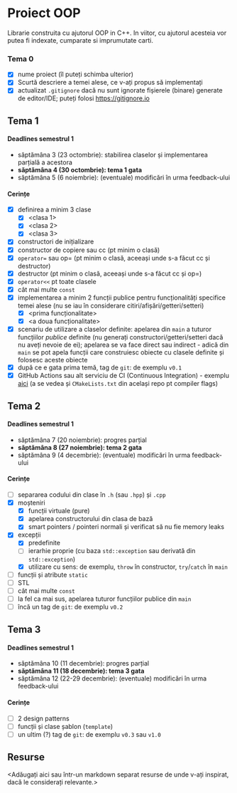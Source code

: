 # Proiect OOP
Librarie construita cu ajutorul OOP in C++. In viitor, cu ajutorul acesteia vor putea fi indexate, cumparate si imprumutate carti.

### Tema 0

- [X] nume proiect (îl puteți schimba ulterior)
- [X] Scurtă descriere a temei alese, ce v-ați propus să implementați
- [X] actualizat `.gitignore` dacă nu sunt ignorate fișierele (binare) generate de editor/IDE; puteți folosi https://gitignore.io

## Tema 1

#### Deadlines semestrul 1
- săptămâna 3 (23 octombrie): stabilirea claselor și implementarea parțială a acestora
- **săptămâna 4 (30 octombrie): tema 1 gata**
- săptămâna 5 (6 noiembrie): (eventuale) modificări în urma feedback-ului

#### Cerințe
- [X] definirea a minim 3 clase
  - [X] <clasa 1>
  - [X] <clasa 2>
  - [X] <clasa 3>
- [X] constructori de inițializare
- [X] constructor de copiere sau cc (pt minim o clasă)
- [X] `operator=` sau op= (pt minim o clasă, aceeași unde s-a făcut cc și destructor)
- [X] destructor (pt minim o clasă, aceeași unde s-a făcut cc și op=)
- [X] `operator<<` pt toate clasele
- [X] cât mai multe `const`
- [X] implementarea a minim 2 funcții publice pentru funcționalități specifice temei alese (nu se iau în considerare citiri/afișări/getteri/setteri)
  - [X] <prima funcționalitate>
  - [X] <a doua funcționalitate>
- [X] scenariu de utilizare a claselor definite: apelarea din `main` a tuturor funcțiilor _publice_ definite (nu generați constructori/getteri/setteri dacă nu aveți nevoie de ei); apelarea se va face direct sau indirect - adică din `main` se pot apela funcții care construiesc obiecte cu clasele definite și folosesc aceste obiecte
- [X] după ce e gata prima temă, tag de `git`: de exemplu `v0.1`
- [X] GitHub Actions sau alt serviciu de CI (Continuous Integration) - exemplu [aici](https://github.com/mcmarius/demo-poo/blob/master/.github/workflows/cmake.yml) (a se vedea și `CMakeLists.txt` din același repo pt compiler flags)

## Tema 2

#### Deadlines semestrul 1
- săptămâna 7 (20 noiembrie): progres parțial
- **săptămâna 8 (27 noiembrie): tema 2 gata**
- săptămâna 9 (4 decembrie): (eventuale) modificări în urma feedback-ului

#### Cerințe
- [ ] separarea codului din clase în `.h` (sau `.hpp`) și `.cpp`
- [X] moșteniri
  - [X] funcții virtuale (pure)
  - [X] apelarea constructorului din clasa de bază 
  - [X] smart pointers / pointeri normali și verificat să nu fie memory leaks
- [X] excepții
  - [X] predefinite
  - [ ] ierarhie proprie (cu baza `std::exception` sau derivată din `std::exception`)
  - [X] utilizare cu sens: de exemplu, `throw` în constructor, `try`/`catch` în `main`
- [ ] funcții și atribute `static`
- [ ] STL
- [ ] cât mai multe `const`
- [ ] la fel ca mai sus, apelarea tuturor funcțiilor publice din `main`
- [ ] încă un tag de `git`: de exemplu `v0.2`

## Tema 3

#### Deadlines semestrul 1
- săptămâna 10 (11 decembrie): progres parțial
- **săptămâna 11 (18 decembrie): tema 3 gata**
- săptămâna 12 (22-29 decembrie): (eventuale) modificări în urma feedback-ului

#### Cerințe
- [ ] 2 design patterns
- [ ] funcții și clase șablon (`template`)
- [ ] un ultim (?) tag de `git`: de exemplu `v0.3` sau `v1.0`

## Resurse

<Adăugați aici sau într-un markdown separat resurse de unde v-ați inspirat, dacă le considerați relevante.>
